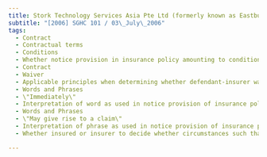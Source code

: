 ```yaml
---
title: Stork Technology Services Asia Pte Ltd (formerly known as Eastburn Stork Pte Ltd) v First 
subtitle: "[2006] SGHC 101 / 03\_July\_2006"
tags:
  - Contract
  - Contractual terms
  - Conditions
  - Whether notice provision in insurance policy amounting to condition precedent to liability attaching on defendant-insurer under such policy
  - Contract
  - Waiver
  - Applicable principles when determining whether defendant-insurer waiving need for plaintiff-insured\'s compliance with notice provision in insurance policy
  - Words and Phrases
  - \"Immediately\"
  - Interpretation of word as used in notice provision of insurance policy
  - Words and Phrases
  - \"May give rise to a claim\"
  - Interpretation of phrase as used in notice provision of insurance policy
  - Whether insured or insurer to decide whether circumstances such that notice should be given

---
```


